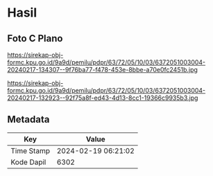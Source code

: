 # Hasil

## Foto C Plano

https://sirekap-obj-formc.kpu.go.id/9a9d/pemilu/pdpr/63/72/05/10/03/6372051003004-20240217-134307--9f76ba77-f478-453e-8bbe-a70e0fc2451b.jpg

https://sirekap-obj-formc.kpu.go.id/9a9d/pemilu/pdpr/63/72/05/10/03/6372051003004-20240217-132923--92f75a8f-ed43-4d13-8cc1-19366c9935b3.jpg


## Metadata

| Key        | Value               |
| ---------- | ------------------- |
| Time Stamp | 2024-02-19 06:21:02 |
| Kode Dapil | 6302                |



